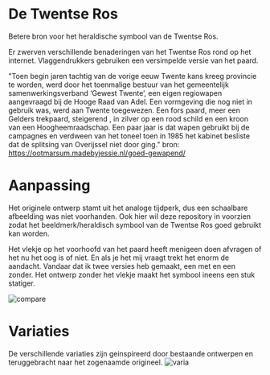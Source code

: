 # De Twentse Ros
Betere bron voor het heraldische symbool van de Twentse Ros.

Er zwerven verschillende benaderingen van het Twentse Ros rond op het internet. Vlaggendrukkers gebruiken een versimpelde versie van het paard.

"Toen begin jaren tachtig van de vorige eeuw Twente kans kreeg provincie te worden, werd door het toenmalige bestuur van het gemeentelijk samenwerkingsverband  ‘Gewest Twente’, een eigen regiowapen aangevraagd bij de Hooge Raad van Adel. Een vormgeving die nog niet in gebruik was, werd aan Twente toegewezen. Een fors paard, meer een Gelders trekpaard, steigerend , in zilver op een rood schild en een kroon van een Hoogheemraadschap. Een paar jaar is dat wapen gebruikt bij de campagnes en verdween van het toneel toen in 1985 het kabinet besliste dat de splitsing van Overijssel niet door ging."
bron: https://ootmarsum.madebyjessie.nl/goed-gewapend/

# Aanpassing
Het originele ontwerp stamt uit het analoge tijdperk, dus een schaalbare afbeelding was niet voorhanden. Ook hier wil deze repository in voorzien zodat het beeldmerk/heraldisch symbool van de Twentse Ros goed gebruikt kan worden.

Het vlekje op het voorhoofd van het paard heeft menigeen doen afvragen of het nu het oog is of niet. En als je het mij vraagt trekt het enorm de aandacht. Vandaar dat ik twee versies heb gemaakt, een met en een zonder. Het ontwerp zonder het vlekje maakt het symbool ineens een stuk statiger.

![compare](https://user-images.githubusercontent.com/39619732/226972327-23ef4662-10f2-4d7a-86b9-b6b7e77a8544.svg)

# Variaties
De verschillende variaties zijn geinspireerd door bestaande ontwerpen en teruggebracht naar het zogenaamde origineel.
![varia](https://user-images.githubusercontent.com/39619732/226978815-3a227ed6-14ba-4c56-9ade-45f7dcef3e67.svg)
